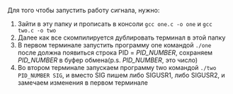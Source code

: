 Для того чтобы запустить работу сигнала, нужно:
1. Зайти в эту папку и прописать в консоли ```gcc one.c -o one``` и ```gcc two.c -o two```
2. Далее как все скомпилируется дублировать терминал в этой папку
3. В первом терминале запустить программу one командой ```./one``` после должна появиться строка PID = *PID_NUMBER*, сохраняем *PID_NUMBER* в буфер обмена(p.s. *PID_NUMBER*, это число)
4. Во втором терминале запускаем программу two командой ```./two PID_NUMBER SIG```, и вместо SIG пишем либо SIGUSR1, либо SIGUSR2, и замечаем изменения в первом терминале
